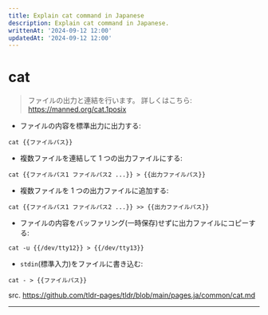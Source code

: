 ```yaml
---
title: Explain cat command in Japanese
description: Explain cat command in Japanese.
writtenAt: '2024-09-12 12:00'
updatedAt: '2024-09-12 12:00'
---
```


# cat

> ファイルの出力と連結を行います。
> 詳しくはこちら: <https://manned.org/cat.1posix>

- ファイルの内容を標準出力に出力する:

`cat {{ファイルパス}}`

- 複数ファイルを連結して 1 つの出力ファイルにする:

`cat {{ファイルパス1 ファイルパス2 ...}} > {{出力ファイルパス}}`

- 複数ファイルを 1 つの出力ファイルに追加する:

`cat {{ファイルパス1 ファイルパス2 ...}} >> {{出力ファイルパス}}`

- ファイルの内容をバッファリング(一時保存)せずに出力ファイルにコピーする:

`cat -u {{/dev/tty12}} > {{/dev/tty13}}`

- `stdin`(標準入力)をファイルに書き込む:

`cat - > {{ファイルパス}}`

src. https://github.com/tldr-pages/tldr/blob/main/pages.ja/common/cat.md

---

